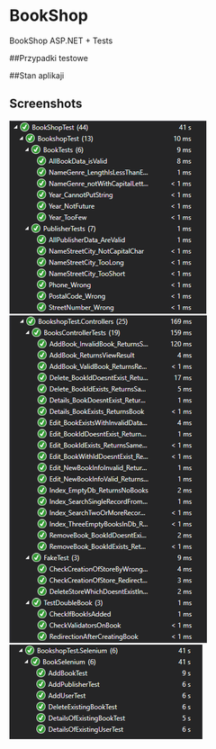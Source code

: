 # BookShop
BookShop ASP.NET + Tests

##Przypadki testowe


##Stan aplikaji


## Screenshots
![Test1](Screenshots/scrn1.png)
![Test2](Screenshots/scrn2.png)
![Test3](Screenshots/scrn3.png)